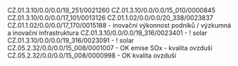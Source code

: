 
CZ.01.3.10/0.0/0.0/19_251/0021260
CZ.01.3.10/0.0/0.0/15_010/0000845
CZ.01.3.10/0.0/0.0/17_101/0013126
CZ.01.1.02/0.0/0.0/20_338/0023837
CZ.01.1.02/0.0/0.0/17_170/0015188 - inovační výkonnost podniků / výzkumná a inovační infrastruktura
CZ.01.3.10/0.0/0.0/19_316/0023401 - ! solar
CZ.01.3.10/0.0/0.0/19_316/0023091 - ! solar
CZ.05.2.32/0.0/0.0/15_008/0001007 - OK emise SOx - kvalita ovzduší
CZ.05.2.32/0.0/0.0/15_008/0000998 - OK kvalita ovzduší
